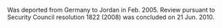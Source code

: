  Was deported from Germany to Jordan in Feb. 2005. Review pursuant to Security 
Council resolution 1822 (2008) was concluded on 21 Jun. 2010. 
